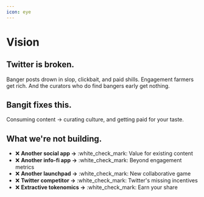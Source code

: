 ```yaml
---
icon: eye
---
```


# Vision

## **Twitter is broken.**

Banger posts drown in slop, clickbait, and paid shills. Engagement farmers get rich. And the curators who do find bangers early get nothing.

## **Bangit fixes this.**

Consuming content -> curating culture, and getting paid for your taste.

## What we're not building.

* :x: **Another social app ->** :white\_check\_mark: Value for existing content
* :x: **Another info-fi app ->** :white\_check\_mark: Beyond engagement metrics
* :x: **Another launchpad ->** :white\_check\_mark: New collaborative game
* :x: **Twitter competitor ->** :white\_check\_mark: Twitter's missing incentives
* :x: **Extractive tokenomics ->** :white\_check\_mark: Earn your share

